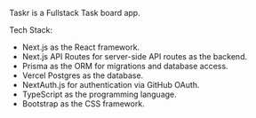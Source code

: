 Taskr is a Fullstack Task board app.

Tech Stack:
- Next.js as the React framework.
- Next.js API Routes for server-side API routes as the backend.
- Prisma as the ORM for migrations and database access.
- Vercel Postgres as the database.
- NextAuth.js for authentication via GitHub OAuth.
- TypeScript as the programming language.
- Bootstrap as the CSS framework.
